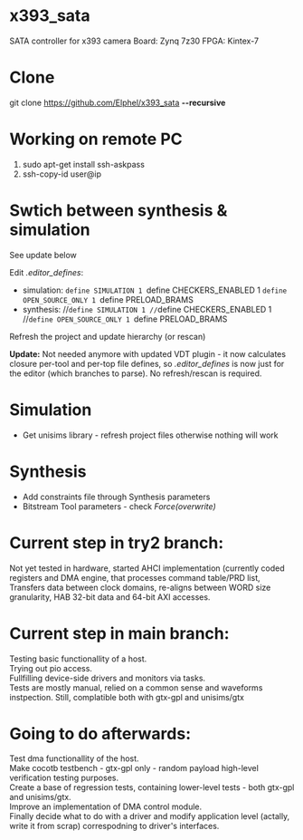 # x393_sata
SATA controller for x393 camera
Board: Zynq 7z30
FPGA: Kintex-7

# Clone

git clone https://github.com/Elphel/x393_sata **--recursive**

# Working on remote PC

1. sudo apt-get install ssh-askpass  
2. ssh-copy-id user@ip  

# Swtich between synthesis & simulation
See update below

Edit *.editor_defines*:
* simulation:
  `define SIMULATION 1
  `define CHECKERS_ENABLED 1
  `define OPEN_SOURCE_ONLY 1
  `define PRELOAD_BRAMS
* synthesis:
  //`define SIMULATION 1
  //`define CHECKERS_ENABLED 1
  //`define OPEN_SOURCE_ONLY 1
  `define PRELOAD_BRAMS

Refresh the project and update hierarchy (or rescan)

**Update:** Not needed anymore with updated VDT plugin - it now calculates closure per-tool and per-top file defines,
so *.editor_defines* is now just for the editor (which branches to parse). No refresh/rescan is required.
  
# Simulation
* Get unisims library - refresh project files otherwise nothing will work  

# Synthesis
* Add constraints file through Synthesis parameters
* Bitstream Tool parameters - check *Force(overwrite)*
  
# Current step in try2 branch:
Not yet tested in hardware, started AHCI implementation (currently coded registers and DMA engine, that processes command table/PRD list,
Transfers data between clock domains, re-aligns between WORD size granularity, HAB 32-bit data and 64-bit AXI accesses.
# Current step in main branch:
Testing basic functionallity of a host.  
Trying out pio access.  
Fullfilling device-side drivers and monitors via tasks.  
Tests are mostly manual, relied on a common sense and waveforms instpection. Still, complatible both with gtx-gpl and unisims/gtx
# Going to do afterwards:
Test dma functionallity of the host.  
Make cocotb testbench - gtx-gpl only - random payload high-level verification testing purposes.  
Create a base of regression tests, containing lower-level tests - both gtx-gpl and unisims/gtx.  
Improve an implementation of DMA control module.  
Finally decide what to do with a driver and modify application level (actally, write it from scrap) correspodning to driver's interfaces.  
